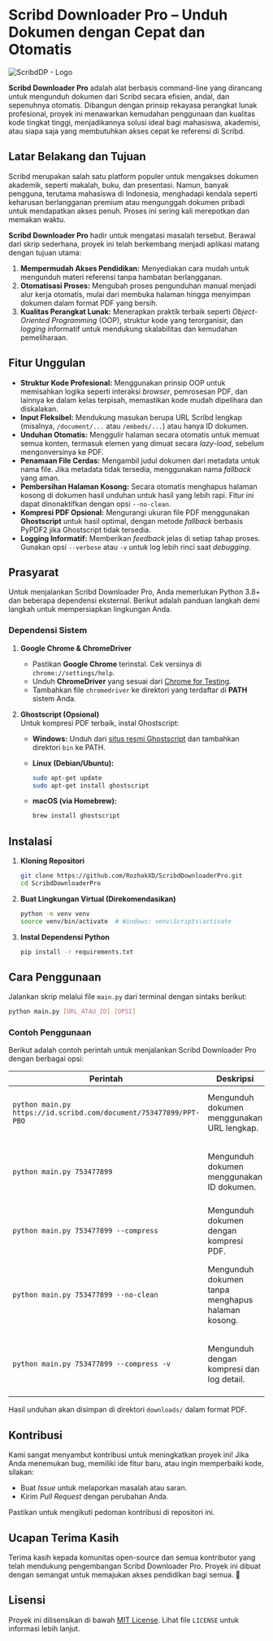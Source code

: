# Scribd Downloader Pro – Unduh Dokumen dengan Cepat dan Otomatis

![ScribdDP - Logo](https://github.com/user-attachments/assets/62a291cd-4853-4a5d-81cb-9f5692e32479)

**Scribd Downloader Pro** adalah alat berbasis command-line yang dirancang untuk mengunduh dokumen dari Scribd secara efisien, andal, dan sepenuhnya otomatis. Dibangun dengan prinsip rekayasa perangkat lunak profesional, proyek ini menawarkan kemudahan penggunaan dan kualitas kode tingkat tinggi, menjadikannya solusi ideal bagi mahasiswa, akademisi, atau siapa saja yang membutuhkan akses cepat ke referensi di Scribd.

## Latar Belakang dan Tujuan

Scribd merupakan salah satu platform populer untuk mengakses dokumen akademik, seperti makalah, buku, dan presentasi. Namun, banyak pengguna, terutama mahasiswa di Indonesia, menghadapi kendala seperti keharusan berlangganan premium atau mengunggah dokumen pribadi untuk mendapatkan akses penuh. Proses ini sering kali merepotkan dan memakan waktu.

**Scribd Downloader Pro** hadir untuk mengatasi masalah tersebut. Berawal dari skrip sederhana, proyek ini telah berkembang menjadi aplikasi matang dengan tujuan utama:

1. **Mempermudah Akses Pendidikan:** Menyediakan cara mudah untuk mengunduh materi referensi tanpa hambatan berlangganan.
2. **Otomatisasi Proses:** Mengubah proses pengunduhan manual menjadi alur kerja otomatis, mulai dari membuka halaman hingga menyimpan dokumen dalam format PDF yang bersih.
3. **Kualitas Perangkat Lunak:** Menerapkan praktik terbaik seperti _Object-Oriented Programming_ (OOP), struktur kode yang terorganisir, dan _logging_ informatif untuk mendukung skalabilitas dan kemudahan pemeliharaan.

## Fitur Unggulan

- **Struktur Kode Profesional:** Menggunakan prinsip OOP untuk memisahkan logika seperti interaksi _browser_, pemrosesan PDF, dan lainnya ke dalam kelas terpisah, memastikan kode mudah dipelihara dan diskalakan.
- **Input Fleksibel:** Mendukung masukan berupa URL Scribd lengkap (misalnya, `/document/...` atau `/embeds/...`) atau hanya ID dokumen.
- **Unduhan Otomatis:** Menggulir halaman secara otomatis untuk memuat semua konten, termasuk elemen yang dimuat secara _lazy-load_, sebelum mengonversinya ke PDF.
- **Penamaan File Cerdas:** Mengambil judul dokumen dari metadata untuk nama file. Jika metadata tidak tersedia, menggunakan nama _fallback_ yang aman.
- **Pembersihan Halaman Kosong:** Secara otomatis menghapus halaman kosong di dokumen hasil unduhan untuk hasil yang lebih rapi. Fitur ini dapat dinonaktifkan dengan opsi `--no-clean`.
- **Kompresi PDF Opsional:** Mengurangi ukuran file PDF menggunakan **Ghostscript** untuk hasil optimal, dengan metode _fallback_ berbasis PyPDF2 jika Ghostscript tidak tersedia.
- **Logging Informatif:** Memberikan _feedback_ jelas di setiap tahap proses. Gunakan opsi `--verbose` atau `-v` untuk log lebih rinci saat _debugging_.

## Prasyarat

Untuk menjalankan Scribd Downloader Pro, Anda memerlukan Python 3.8+ dan beberapa dependensi eksternal. Berikut adalah panduan langkah demi langkah untuk mempersiapkan lingkungan Anda.

### Dependensi Sistem

1. **Google Chrome & ChromeDriver**  
   
   - Pastikan **Google Chrome** terinstal. Cek versinya di `chrome://settings/help`.  
   - Unduh **ChromeDriver** yang sesuai dari [Chrome for Testing](https://googlechromelabs.github.io/chrome-for-testing/).  
   - Tambahkan file `chromedriver` ke direktori yang terdaftar di **PATH** sistem Anda.

2. **Ghostscript (Opsional)**  
   Untuk kompresi PDF terbaik, instal Ghostscript:  
   
   - **Windows:** Unduh dari [situs resmi Ghostscript](https://www.ghostscript.com/releases/gsdnld.html) dan tambahkan direktori `bin` ke PATH.  
   - **Linux (Debian/Ubuntu):**  
     
     ```bash
     sudo apt-get update
     sudo apt-get install ghostscript
     ```
   - **macOS (via Homebrew):**  
     
     ```bash
     brew install ghostscript
     ```

## Instalasi

1. **Kloning Repositori**  
   
   ```bash
   git clone https://github.com/RozhakXD/ScribdDownloaderPro.git
   cd ScribdDownloaderPro
   ```

2. **Buat Lingkungan Virtual (Direkomendasikan)**  
   
   ```bash
   python -m venv venv
   source venv/bin/activate  # Windows: venv\Scripts\activate
   ```

3. **Instal Dependensi Python**  
   
   ```bash
   pip install -r requirements.txt
   ```

## Cara Penggunaan

Jalankan skrip melalui file `main.py` dari terminal dengan sintaks berikut:

```bash
python main.py [URL_ATAU_ID] [OPSI]
```

### Contoh Penggunaan

Berikut adalah contoh perintah untuk menjalankan Scribd Downloader Pro dengan berbagai opsi:

| **Perintah**                                                      | **Deskripsi**                                     | **Kegunaan**                                                  |
| ----------------------------------------------------------------- | ------------------------------------------------- | ------------------------------------------------------------- |
| `python main.py https://id.scribd.com/document/753477899/PPT-PBO` | Mengunduh dokumen menggunakan URL lengkap.        | Cocok untuk pengguna yang memiliki URL dokumen Scribd.        |
| `python main.py 753477899`                                        | Mengunduh dokumen menggunakan ID dokumen.         | Praktis jika hanya memiliki ID dokumen tanpa URL lengkap.     |
| `python main.py 753477899 --compress`                             | Mengunduh dokumen dengan kompresi PDF.            | Mengurangi ukuran file PDF untuk hemat penyimpanan.           |
| `python main.py 753477899 --no-clean`                             | Mengunduh dokumen tanpa menghapus halaman kosong. | Menjaga semua halaman, termasuk yang kosong, jika diperlukan. |
| `python main.py 753477899 --compress -v`                          | Mengunduh dengan kompresi dan log detail.         | Membantu melacak proses untuk debugging jika terjadi masalah. |

Hasil unduhan akan disimpan di direktori `downloads/` dalam format PDF.

## Kontribusi

Kami sangat menyambut kontribusi untuk meningkatkan proyek ini! Jika Anda menemukan bug, memiliki ide fitur baru, atau ingin memperbaiki kode, silakan:  

- Buat _Issue_ untuk melaporkan masalah atau saran.  
- Kirim _Pull Request_ dengan perubahan Anda.  

Pastikan untuk mengikuti pedoman kontribusi di repositori ini.

## Ucapan Terima Kasih

Terima kasih kepada komunitas open-source dan semua kontributor yang telah mendukung pengembangan Scribd Downloader Pro. Proyek ini dibuat dengan semangat untuk memajukan akses pendidikan bagi semua. 💙

## Lisensi

Proyek ini dilisensikan di bawah [MIT License](LICENSE). Lihat file `LICENSE` untuk informasi lebih lanjut.